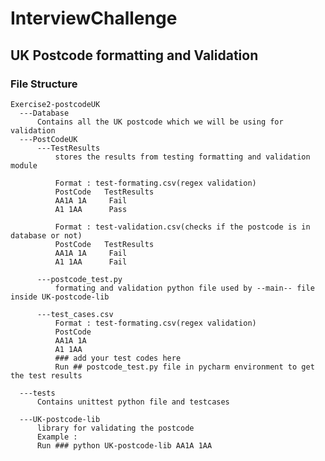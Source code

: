 # InterviewChallenge

## UK Postcode formatting and Validation

### File Structure
    Exercise2-postcodeUK
      ---Database
          Contains all the UK postcode which we will be using for validation
      ---PostCodeUK
          ---TestResults
              stores the results from testing formatting and validation module
              
              Format : test-formating.csv(regex validation)
              PostCode   TestResults
              AA1A 1A     Fail
              A1 1AA      Pass
              
              Format : test-validation.csv(checks if the postcode is in database or not)
              PostCode   TestResults
              AA1A 1A     Fail
              A1 1AA      Fail
              
          ---postcode_test.py
              formating and validation python file used by --main-- file inside UK-postcode-lib
              
          ---test_cases.csv
              Format : test-formating.csv(regex validation)
              PostCode   
              AA1A 1A     
              A1 1AA     
              ### add your test codes here
              Run ## postcode_test.py file in pycharm environment to get the test results
          
      ---tests
          Contains unittest python file and testcases
          
      ---UK-postcode-lib
          library for validating the postcode
          Example :
          Run ### python UK-postcode-lib AA1A 1AA
